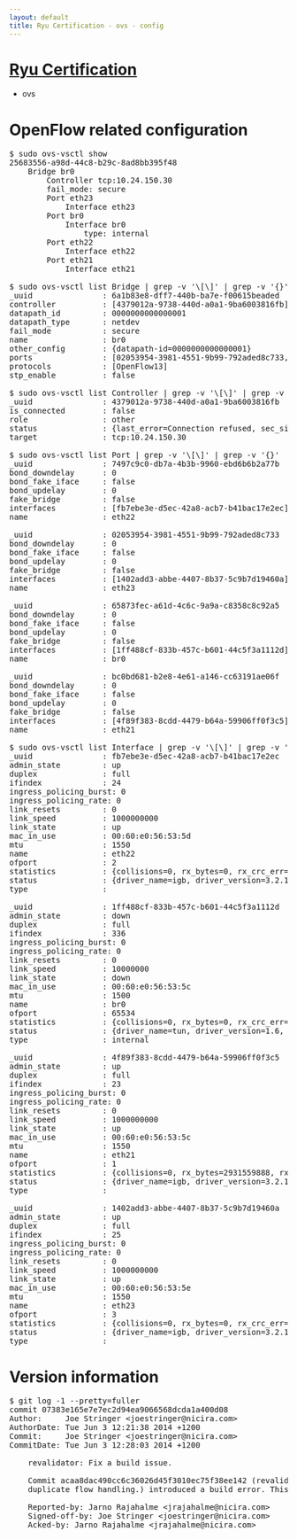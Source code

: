 ```yaml
---
layout: default
title: Ryu Certification - ovs - config
---
```

# [Ryu Certification](http://osrg.github.io/ryu/certification.html)
* ovs 

# OpenFlow related configuration
<pre>
$ sudo ovs-vsctl show
25683556-a98d-44c8-b29c-8ad8bb395f48
    Bridge br0
        Controller tcp:10.24.150.30
        fail_mode: secure
        Port eth23
            Interface eth23
        Port br0
            Interface br0
                type: internal
        Port eth22
            Interface eth22
        Port eth21
            Interface eth21

$ sudo ovs-vsctl list Bridge | grep -v '\[\]' | grep -v '{}'
_uuid               : 6a1b83e8-dff7-440b-ba7e-f00615beaded
controller          : [4379012a-9738-440d-a0a1-9ba6003816fb]
datapath_id         : 0000000000000001
datapath_type       : netdev
fail_mode           : secure
name                : br0
other_config        : {datapath-id=0000000000000001}
ports               : [02053954-3981-4551-9b99-792aded8c733, 65873fec-a61d-4c6c-9a9a-c8358c8c92a5, 7497c9c0-db7a-4b3b-9960-ebd6b6b2a77b, bc0bd681-b2e8-4e61-a146-cc63191ae06f]
protocols           : [OpenFlow13]
stp_enable          : false

$ sudo ovs-vsctl list Controller | grep -v '\[\]' | grep -v '{}'
_uuid               : 4379012a-9738-440d-a0a1-9ba6003816fb
is_connected        : false
role                : other
status              : {last_error=Connection refused, sec_since_connect=962, sec_since_disconnect=1, state=BACKOFF}
target              : tcp:10.24.150.30

$ sudo ovs-vsctl list Port | grep -v '\[\]' | grep -v '{}'
_uuid               : 7497c9c0-db7a-4b3b-9960-ebd6b6b2a77b
bond_downdelay      : 0
bond_fake_iface     : false
bond_updelay        : 0
fake_bridge         : false
interfaces          : [fb7ebe3e-d5ec-42a8-acb7-b41bac17e2ec]
name                : eth22

_uuid               : 02053954-3981-4551-9b99-792aded8c733
bond_downdelay      : 0
bond_fake_iface     : false
bond_updelay        : 0
fake_bridge         : false
interfaces          : [1402add3-abbe-4407-8b37-5c9b7d19460a]
name                : eth23

_uuid               : 65873fec-a61d-4c6c-9a9a-c8358c8c92a5
bond_downdelay      : 0
bond_fake_iface     : false
bond_updelay        : 0
fake_bridge         : false
interfaces          : [1ff488cf-833b-457c-b601-44c5f3a1112d]
name                : br0

_uuid               : bc0bd681-b2e8-4e61-a146-cc63191ae06f
bond_downdelay      : 0
bond_fake_iface     : false
bond_updelay        : 0
fake_bridge         : false
interfaces          : [4f89f383-8cdd-4479-b64a-59906ff0f3c5]
name                : eth21

$ sudo ovs-vsctl list Interface | grep -v '\[\]' | grep -v '{}'
_uuid               : fb7ebe3e-d5ec-42a8-acb7-b41bac17e2ec
admin_state         : up
duplex              : full
ifindex             : 24
ingress_policing_burst: 0
ingress_policing_rate: 0
link_resets         : 0
link_speed          : 1000000000
link_state          : up
mac_in_use          : 00:60:e0:56:53:5d
mtu                 : 1550
name                : eth22
ofport              : 2
statistics          : {collisions=0, rx_bytes=0, rx_crc_err=0, rx_dropped=0, rx_errors=0, rx_frame_err=0, rx_over_err=0, rx_packets=0, tx_bytes=2557524774, tx_dropped=0, tx_errors=0, tx_packets=4584518}
status              : {driver_name=igb, driver_version=3.2.10-k, firmware_version=2.10-9}
type                : 

_uuid               : 1ff488cf-833b-457c-b601-44c5f3a1112d
admin_state         : down
duplex              : full
ifindex             : 336
ingress_policing_burst: 0
ingress_policing_rate: 0
link_resets         : 0
link_speed          : 10000000
link_state          : down
mac_in_use          : 00:60:e0:56:53:5c
mtu                 : 1500
name                : br0
ofport              : 65534
statistics          : {collisions=0, rx_bytes=0, rx_crc_err=0, rx_dropped=0, rx_errors=0, rx_frame_err=0, rx_over_err=0, rx_packets=0, tx_bytes=0, tx_dropped=0, tx_errors=0, tx_packets=0}
status              : {driver_name=tun, driver_version=1.6, firmware_version=N/A}
type                : internal

_uuid               : 4f89f383-8cdd-4479-b64a-59906ff0f3c5
admin_state         : up
duplex              : full
ifindex             : 23
ingress_policing_burst: 0
ingress_policing_rate: 0
link_resets         : 0
link_speed          : 1000000000
link_state          : up
mac_in_use          : 00:60:e0:56:53:5c
mtu                 : 1550
name                : eth21
ofport              : 1
statistics          : {collisions=0, rx_bytes=2931559888, rx_crc_err=0, rx_dropped=0, rx_errors=0, rx_frame_err=0, rx_over_err=0, rx_packets=10589859, tx_bytes=0, tx_dropped=0, tx_errors=0, tx_packets=0}
status              : {driver_name=igb, driver_version=3.2.10-k, firmware_version=2.10-9}
type                : 

_uuid               : 1402add3-abbe-4407-8b37-5c9b7d19460a
admin_state         : up
duplex              : full
ifindex             : 25
ingress_policing_burst: 0
ingress_policing_rate: 0
link_resets         : 0
link_speed          : 1000000000
link_state          : up
mac_in_use          : 00:60:e0:56:53:5e
mtu                 : 1550
name                : eth23
ofport              : 3
statistics          : {collisions=0, rx_bytes=0, rx_crc_err=0, rx_dropped=0, rx_errors=0, rx_frame_err=0, rx_over_err=0, rx_packets=0, tx_bytes=3400194704, tx_dropped=0, tx_errors=0, tx_packets=5130108}
status              : {driver_name=igb, driver_version=3.2.10-k, firmware_version=2.10-9}
type                : 
</pre>

# Version information
<pre>
$ git log -1 --pretty=fuller
commit 07383e165e7e7ec2d94ea9066568dcda1a400d08
Author:     Joe Stringer &lt;joestringer@nicira.com&gt;
AuthorDate: Tue Jun 3 12:21:38 2014 +1200
Commit:     Joe Stringer &lt;joestringer@nicira.com&gt;
CommitDate: Tue Jun 3 12:28:03 2014 +1200

    revalidator: Fix a build issue.
    
    Commit acaa8dac490cc6c36026d45f3010ec75f38ee142 &#40;revalidator: Eliminate
    duplicate flow handling.&#41; introduced a build error. This fixes the bug.
    
    Reported-by: Jarno Rajahalme &lt;jrajahalme@nicira.com&gt;
    Signed-off-by: Joe Stringer &lt;joestringer@nicira.com&gt;
    Acked-by: Jarno Rajahalme &lt;jrajahalme@nicira.com&gt;
</pre>
